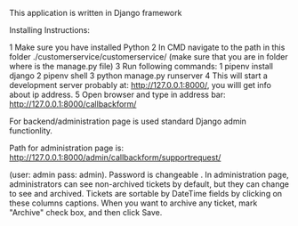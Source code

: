 This application is written in Django framework

Installing Instructions:

1 Make sure you have installed Python
2 In CMD navigate to the path in this folder ./customerservice/customerservice/ (make sure that you are in folder where is the manage.py file)
3 Run following commands:   1 pipenv install django
                            2 pipenv shell
                            3 python manage.py runserver
4 This will start a development server probably at: http://127.0.0.1:8000/, you willl get info about ip address.
5 Open browser and type in address bar: http://127.0.0.1:8000/callbackform/ 

For backend/administration page is used standard Django admin functionlity.

Path for administration page is: http://127.0.0.1:8000/admin/callbackform/supportrequest/ 

(user: admin pass: admin). Password is changeable
.
In administration page, administrators can see non-archived tickets by default, but they can change to see and archived.
Tickets are sortable by DateTime fields by clicking on these columns captions.
When you want to archive any ticket, mark "Archive" check box, and then click Save.


